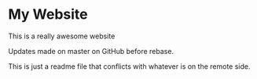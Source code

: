 # My Website

This is a really awesome website

Updates made on master on GitHub before rebase.

This is just a readme file that conflicts with whatever is on the remote side.
